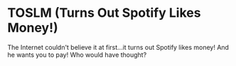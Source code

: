 # TOSLM (Turns Out Spotify Likes Money!)
The Internet couldn't believe it at first...it turns out Spotify likes money! And he wants you to pay! Who would have thought?
